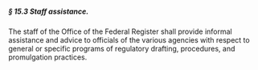 ##### § 15.3 Staff assistance. #####

The staff of the Office of the Federal Register shall provide informal assistance and advice to officials of the various agencies with respect to general or specific programs of regulatory drafting, procedures, and promulgation practices.